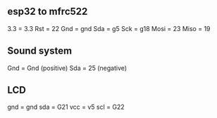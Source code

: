 ## esp32 to mfrc522
3.3 = 3.3
Rst = 22
Gnd = gnd
Sda = g5
Sck = g18
Mosi = 23
Miso = 19

## Sound system
Gnd = Gnd (positive)
Sda = 25 (negative)

## LCD
gnd = gnd
sda = G21
vcc = v5
scl = G22
